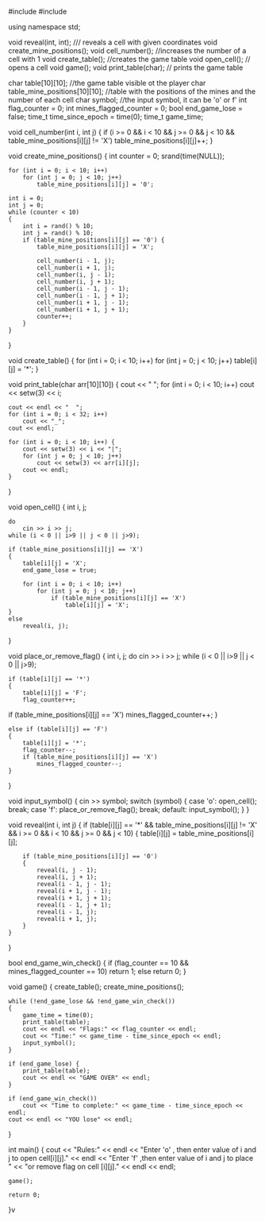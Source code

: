 #include<iostream>
#include<iomanip>

using namespace std;

void reveal(int, int);  /// reveals a cell with given coordinates 
void create_mine_positions();
void cell_number(); //increases the number of a cell with 1
void create_table(); //creates the game table
void open_cell(); // opens a cell
void game();
void print_table(char); // prints the game table

char table[10][10]; //the game table visible ot the player
char table_mine_positions[10][10]; //table with the positions of the mines and the number of each cell
char symbol; //the input symbol, it can be 'o' or f'
int flag_counter = 0;
int mines_flagged_counter = 0;
bool end_game_lose = false;
time_t time_since_epoch = time(0);
time_t game_time;

void cell_number(int i, int j)
{
    if (i >= 0 && i < 10 && j >= 0 && j < 10 && table_mine_positions[i][j] != 'X')
        table_mine_positions[i][j]++;
}

void create_mine_positions()
{
    int counter = 0;
    srand(time(NULL));

    for (int i = 0; i < 10; i++)
        for (int j = 0; j < 10; j++)
            table_mine_positions[i][j] = '0';

    int i = 0;
    int j = 0;
    while (counter < 10)
    {
        int i = rand() % 10;
        int j = rand() % 10;
        if (table_mine_positions[i][j] == '0') {
            table_mine_positions[i][j] = 'X';

            cell_number(i - 1, j);
            cell_number(i + 1, j);
            cell_number(i, j - 1);
            cell_number(i, j + 1);
            cell_number(i - 1, j - 1);
            cell_number(i - 1, j + 1);
            cell_number(i + 1, j - 1);
            cell_number(i + 1, j + 1);
            counter++;
        }
    }
}

void create_table()
{
    for (int i = 0; i < 10; i++)
        for (int j = 0; j < 10; j++)
            table[i][j] = '*';
}

void print_table(char arr[10][10])
{
    cout << "    ";
    for (int i = 0; i < 10; i++)
        cout << setw(3) << i;

    cout << endl << "  ";
    for (int i = 0; i < 32; i++)
        cout << "_";
    cout << endl;

    for (int i = 0; i < 10; i++) {
        cout << setw(3) << i << "|";
        for (int j = 0; j < 10; j++)
            cout << setw(3) << arr[i][j];
        cout << endl;
    }
}

void open_cell()
{
    int i, j;

    do
        cin >> i >> j;
    while (i < 0 || i>9 || j < 0 || j>9);

    if (table_mine_positions[i][j] == 'X')
    {
        table[i][j] = 'X';
        end_game_lose = true;

        for (int i = 0; i < 10; i++)
            for (int j = 0; j < 10; j++)
                if (table_mine_positions[i][j] == 'X')
                    table[i][j] = 'X';
    }
    else
        reveal(i, j);
}

void place_or_remove_flag()
{
    int i, j;
    do
        cin >> i >> j;
    while (i < 0 || i>9 || j < 0 || j>9);

    if (table[i][j] == '*')
    {
        table[i][j] = 'F';
        flag_counter++;
if (table_mine_positions[i][j] == 'X')
            mines_flagged_counter++;
    }

    else if (table[i][j] == 'F')
    {
        table[i][j] = '*';
        flag_counter--;
        if (table_mine_positions[i][j] == 'X')
            mines_flagged_counter--;
    }
}

void input_symbol()
{
    cin >> symbol;
    switch (symbol) {
    case 'o': open_cell(); break;
    case 'f': place_or_remove_flag(); break;
    default: input_symbol();
    }
}

void reveal(int i, int j)
{
    if (table[i][j] == '*' && table_mine_positions[i][j] != 'X' && i >= 0 && i < 10 && j >= 0 && j < 10)
    {
        table[i][j] = table_mine_positions[i][j];

        if (table_mine_positions[i][j] == '0')
        {
            reveal(i, j - 1);
            reveal(i, j + 1);
            reveal(i - 1, j - 1);
            reveal(i + 1, j - 1);
            reveal(i + 1, j + 1);
            reveal(i - 1, j + 1);
            reveal(i - 1, j);
            reveal(i + 1, j);
        }
    }
}

bool end_game_win_check()
{
    if (flag_counter == 10 && mines_flagged_counter == 10)
        return 1;
    else
        return 0;
}

void game()
{
    create_table();
    create_mine_positions();

    while (!end_game_lose && !end_game_win_check())
    {
        game_time = time(0);
        print_table(table);
        cout << endl << "Flags:" << flag_counter << endl;
        cout << "Time:" << game_time - time_since_epoch << endl;
        input_symbol();
    }

    if (end_game_lose) {
        print_table(table);
        cout << endl << "GAME OVER" << endl;
    }

    if (end_game_win_check())
        cout << "Time to complete:" << game_time - time_since_epoch << endl;
    cout << endl << "YOU lose" << endl;
}

int main()
{
    cout
        << "Rules:"
        << endl << "Enter 'o' , then enter value of i and j to open cell[i][j]."
        << endl << "Enter 'f' ,then enter value of i and j to place "
        << "or remove flag on cell [i][j]."
        << endl << endl;

    game();

    return 0;
}v
